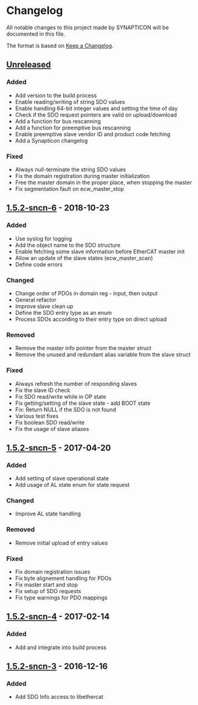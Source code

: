# Changelog
All notable changes to this project made by SYNAPTICON will be documented in this file.

The format is based on [Keep a Changelog](http://keepachangelog.com/en/1.0.0/).

## [Unreleased]
### Added
- Add version to the build process
- Enable reading/writing of string SDO values
- Enable handling 64-bit integer values and setting the time of day
- Check if the SDO request pointers are valid on upload/download
- Add a function for bus rescanning
- Add a function for preemptive bus rescanning
- Enable preemptive slave vendor ID and product code fetching
- Add a Synapticon changelog

### Fixed
- Always null-terminate the string SDO values
- Fix the domain registration during master initialization
- Free the master domain in the proper place, when stopping the master
- Fix segmentation fault on ecw_master_stop

## [1.5.2-sncn-6] - 2018-10-23
### Added
- Use syslog for logging
- Add the object name to the SDO structure
- Enable fetching some slave information before EtherCAT master init
- Allow an update of the slave states (ecw_master_scan)
- Define code errors

### Changed
- Change order of PDOs in domain reg - input, then output
- General refactor
- Improve slave clean up
- Define the SDO entry type as an enum
- Process SDOs according to their entry type on direct upload

### Removed
- Remove the master info pointer from the master struct
- Remove the unused and redundant alias variable from the slave struct

### Fixed
- Always refresh the number of responding slaves
- Fix the slave ID check
- Fix SDO read/write while in OP state
- Fix getting/setting of the slave state - add BOOT state
- Fix: Return NULL if the SDO is not found
- Various test fixes
- Fix boolean SDO read/write
- Fix the usage of slave aliases

## [1.5.2-sncn-5] - 2017-04-20
### Added
- Add setting of slave operational state
- Add usage of AL state enum for state request

### Changed
- Improve AL state handling

### Removed
- Remove initial upload of entry values

### Fixed
- Fix domain registration issues
- Fix byte alignement handling for PDOs
- Fix master start and stop
- Fix setup of SDO requests
- Fix type warnings for PDO mappings

## [1.5.2-sncn-4] - 2017-02-14
### Added
- Add and integrate into build process

## [1.5.2-sncn-3] - 2016-12-16
### Added
- Add SDO Info access to libethercat

[Unreleased]: https://github.com/synapticon/Etherlab_EtherCAT_Master/compare/v1.5.2-sncn-6...HEAD
[1.5.2-sncn-6]: https://github.com/synapticon/Etherlab_EtherCAT_Master/compare/v1.5.2-sncn-5...v1.5.2-sncn-6
[1.5.2-sncn-5]: https://github.com/synapticon/Etherlab_EtherCAT_Master/compare/v1.5.2-sncn-4...v1.5.2-sncn-5
[1.5.2-sncn-4]: https://github.com/synapticon/Etherlab_EtherCAT_Master/compare/v1.5.2-sncn-3...v1.5.2-sncn-4
[1.5.2-sncn-3]: https://github.com/synapticon/Etherlab_EtherCAT_Master/compare/v1.5.2-sncn-2...v1.5.2-sncn-3
